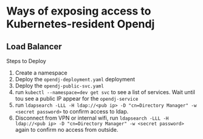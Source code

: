 # Ways of exposing access to Kubernetes-resident Opendj


## Load Balancer

Steps to Deploy

1. Create a namespace
2. Deploy the `opendj-deployment.yaml` deployment
3. Deploy the `opendj-public-svc.yaml`
4. run `kubectl --namespace=dev get svc` to see a list of services. Wait until tou see a public IP appear for the `opendj-service`
5. run `ldapsearch -LLL -H ldap://<pub ip> -D "cn=Directory Manager" -w <secret password>` to confirm access to ldap.
6. Disconnect from VPN or internal wifi, run `ldapsearch -LLL -H ldap://<pub ip> -D "cn=Directory Manager" -w <secret password>` again to confirm no access from outside.
